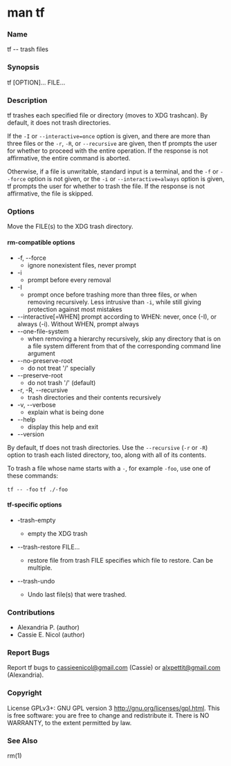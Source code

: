 # man tf

### Name

tf -- trash files

### Synopsis

tf [OPTION]… FILE…

### Description

tf trashes each specified file or directory (moves to XDG trashcan). By default, it does not trash directories.

If the `-I` or `--interactive=once` option is given, and there are more than three files or the `-r`, `-R`, or `--recursive` are given, then tf prompts the user for whether to proceed with the entire operation. If the response is not affirmative, the entire command is aborted.

Otherwise, if a file is unwritable, standard input is a terminal, and the `-f` or `--force` option is not given, or the `-i` or `--interactive=always` option is given, tf prompts the user for whether to trash the file. If the response is not affirmative, the file is skipped.

### Options

Move the FILE(s) to the XDG trash directory.

#### rm-compatible options

* -f, --force
    * ignore nonexistent files, never prompt 
* -i
    * prompt before every removal 
* -I
    * prompt once before trashing more than three files, or when removing recursively. Less intrusive than `-i`, while still giving protection against most mistakes 
* --interactive[=WHEN]
prompt according to WHEN: never, once (-I), or always (-i). Without WHEN, prompt always 
* --one-file-system
    * when removing a hierarchy recursively, skip any directory that is on a file system different from that of the corresponding command line argument 
* --no-preserve-root
    * do not treat '/' specially 
*   --preserve-root
    * do not trash '/' (default) 
* -r, -R, --recursive
    * trash directories and their contents recursively 
* -v, --verbose
    * explain what is being done 
* --help
    * display this help and exit 
* --version

By default, tf does not trash directories. Use the `--recursive` (`-r` or `-R`) option to trash each listed directory, too, along with all of its contents.

To trash a file whose name starts with a `-`, for example `-foo`, use one of these commands:

`tf -- -foo`
`tf ./-foo`


#### tf-specific options

* -trash-empty
    * empty the XDG trash

* --trash-restore FILE...
    * restore file from trash FILE specifies which file to restore. Can be multiple.

* --trash-undo
    * Undo last file(s) that were trashed.

### Contributions

* Alexandria P. (author)
* Cassie E. Nicol (author)

### Report Bugs
Report tf bugs to cassieenicol@gmail.com (Cassie) or alxpettit@gmail.com (Alexandria).

### Copyright
License GPLv3+: GNU GPL version 3 <http://gnu.org/licenses/gpl.html>.
This is free software: you are free to change and redistribute it. There is NO WARRANTY, to the extent permitted by law. 

### See Also
rm(1)
